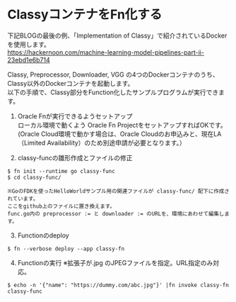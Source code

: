 # ClassyコンテナをFn化する

下記BLOGの最後の例、「Implementation of Classy」で紹介されているDockerを使用します。  
https://hackernoon.com/machine-learning-model-pipelines-part-ii-23ebd1e6b714
  
Classy, Preprocessor, Downloader, VGG の4つのDockerコンテナのうち、Classy以外のDockerコンテナを起動します。  
以下の手順で、Classy部分をFunction化したサンプルプログラムが実行できます。

1. Oracle Fnが実行できるようセットアップ  
ローカル環境で動くよう Oracle Fn ProjectをセットアップすればOKです。  
(Oracle Cloud環境で動かす場合は、Oracle Cloudのお申込みと、現在LA（Limited Availability）のため別途申請が必要となります。）

2. classy-funcの雛形作成とファイルの修正
```
$ fn init --runtime go classy-func
$ cd classy-func/

※GoのFDKを使ったHelloWorldサンプル用の関連ファイルが classy-func/ 配下に作成されています。
ここをgithub上のファイルに置き換えます。
func.go内の preprocessor := と downloader := のURLを、環境にあわせて編集します。
```

3. Functionのdeploy 
```
$ fn --verbose deploy --app classy-fn
```

4. Functionの実行 ※拡張子が.jpg のJPEGファイルを指定。URL指定のみ対応。
```
$ echo -n '{"name": "https://dummy.com/abc.jpg"}' |fn invoke classy-fn  classy-func
```
